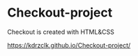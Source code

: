 # Checkout-project
Checkout is created with HTML&amp;CSS

https://kdrzclk.github.io/Checkout-project/
